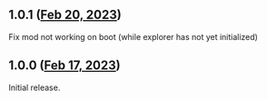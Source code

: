## 1.0.1 ([Feb 20, 2023](https://github.com/ramensoftware/windhawk-mods/blob/4861ba75b654db5eb18489091ac8427910e382b6/mods/classic-taskbar-context-menu.wh.cpp))

Fix mod not working on boot (while explorer has not yet initialized)

## 1.0.0 ([Feb 17, 2023](https://github.com/ramensoftware/windhawk-mods/blob/a6c6db15b2d4eb237b3fac5d02a4b9b3a3c08f7d/mods/classic-taskbar-context-menu.wh.cpp))

Initial release.
